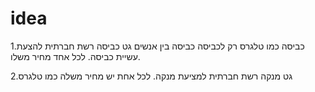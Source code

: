 # idea

1.כביסה כמו טלגרס רק לכביסה
כביסה בין אנשים
גט כביסה
רשת חברתית להצעת עשיית כביסה.
לכל אחד מחיר משלו.

2.גט מנקה
רשת חברתית למציעת מנקה.
לכל אחת יש מחיר משלה
כמו טלגרס
